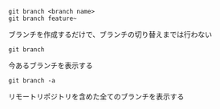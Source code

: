 ```
git branch <branch name>
git branch feature~
```
ブランチを作成するだけで、ブランチの切り替えまでは行わない


```
git branch
```
今あるブランチを表示する

```
git branch -a
```
リモートリポジトリを含めた全てのブランチを表示する


